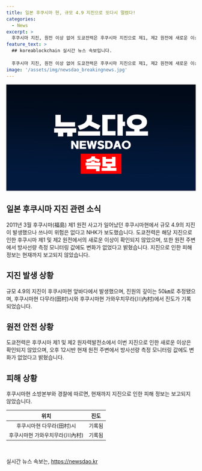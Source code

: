 ```yaml
---
title: 일본 후쿠시마 현, 규모 4.9 지진으로 또다시 떨렸다!
categories:
  - News
excerpt: >
  후쿠시마 지진, 원전 이상 없어 도쿄전력은 후쿠시마 지진으로 제1, 제2 원전에 새로운 이상 없다고 밝혔다. 방사선량 측정 모니터링 값도 변화 없음. 후쿠시마현 소방본부와 경찰은 피해 보고 없다고 전했다. 지진으로 쓰나미 우려는 없으며, 안전 상황 확인 중.
feature_text: >
  ## koreablockchain 실시간 뉴스 속보입니다.

  후쿠시마 지진, 원전 이상 없어 도쿄전력은 후쿠시마 지진으로 제1, 제2 원전에 새로운 이상 없다고 밝혔다. 방사선량 측정 모니터링 값도 변화 없음. 후쿠시마현 소방본부와 경찰은 피해 보고 없다고 전했다. 지진으로 쓰나미 우려는 없으며, 안전 상황 확인 중.
image: '/assets/img/newsdao_breakingnews.jpg'
---
```


<p><img src="/assets/img/newsdao_breakingnews.jpg" alt="koreablockchain 속보" /></p>

<h2 data-ke-size="size26">일본 후쿠시마 지진 관련 소식</h2>

<p data-ke-size="size16">2011년 3월 후쿠시마(福島) 제1 원전 사고가 일어났던 후쿠시마현에서 규모 4.9의 지진이 발생했으나 쓰나미 위험은 없다고 NHK가 보도했습니다. 도쿄전력은 해당 지진으로 인한 후쿠시마 제1 및 제2 원전에서의 새로운 이상이 확인되지 않았으며, 또한 원전 주변에서 방사선량 측정 모니터링 값에도 변화가 없었다고 밝혔습니다. 지진으로 인한 피해 정보는 현재까지 보고되지 않았습니다.</p>

<h2 data-ke-size="size26">지진 발생 상황</h2>

<p data-ke-size="size16">규모 4.9의 지진이 후쿠시마현 앞바다에서 발생했으며, 진원의 깊이는 50㎞로 추정됐으며, 후쿠시마현 다무라(田村)시와 후쿠시마현 가와우치무라(川內村)에서 진도가 기록되었습니다.</p>

<h2 data-ke-size="size26">원전 안전 상황</h2>

<p data-ke-size="size16">도쿄전력은 후쿠시마 제1 및 제2 원자력발전소에서 이번 지진으로 인한 새로운 이상은 확인되지 않았으며, 오후 12시반 현재 원전 주변에서 방사선량 측정 모니터링 값에도 변화가 없었다고 밝혔습니다.</p>

<h2 data-ke-size="size26">피해 상황</h2>

<p data-ke-size="size16">후쿠시마현 소방본부와 경찰에 따르면, 현재까지 지진으로 인한 피해 정보는 보고되지 않았습니다.</p>

<table>
    <thead>
        <tr>
            <th scope="col" style="text-align: center;">위치</th>
            <th scope="col" style="text-align: center;">진도</th>
        </tr>
    </thead>
    <tbody>
        <tr>
            <td style="text-align: center;">후쿠시마현 다무라(田村)시</td>
            <td style="text-align: center;">기록됨</td>
        </tr>
        <tr>
            <td style="text-align: center;">후쿠시마현 가와우치무라(川內村)</td>
            <td style="text-align: center;">기록됨</td>
        </tr>
    </tbody>
</table>

<p data-ke-size="size16">&nbsp;</p>
실시간 뉴스 속보는, <a href="https://newsdao.kr" rel="dofollow">https://newsdao.kr</a>


